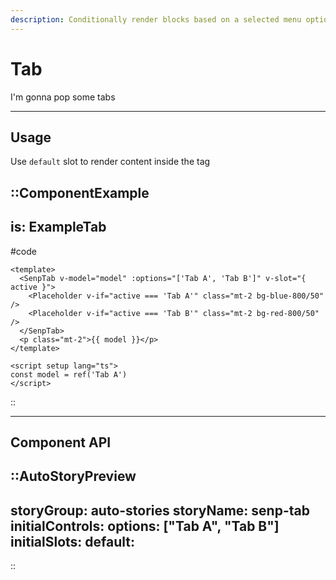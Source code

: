 ```yaml
---
description: Conditionally render blocks based on a selected menu option
---
```


# Tab

I'm gonna pop some tabs

---

## Usage

Use `default` slot to render content inside the tag

::ComponentExample
---
is: ExampleTab
---
#code
```vue
<template>
  <SenpTab v-model="model" :options="['Tab A', 'Tab B']" v-slot="{ active }">
    <Placeholder v-if="active === 'Tab A'" class="mt-2 bg-blue-800/50" />
    <Placeholder v-if="active === 'Tab B'" class="mt-2 bg-red-800/50" />
  </SenpTab>
  <p class="mt-2">{{ model }}</p>
</template>

<script setup lang="ts">
const model = ref('Tab A')
</script>
```
::

<hr class="my-20">

## Component API

::AutoStoryPreview
---
storyGroup: auto-stories
storyName: senp-tab
initialControls:
  options: ["Tab A", "Tab B"]
initialSlots:
  default: <Placeholder class="mt-2" />
---
::